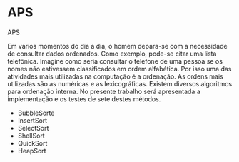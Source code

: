 # APS
APS


Em vários momentos do dia a dia, o homem depara-se com a necessidade de consultar dados ordenados. Como exemplo, pode-se citar uma lista telefônica. Imagine como seria consultar o telefone de uma pessoa se os nomes não estivessem classificados em ordem alfabética. Por isso uma das atividades mais utilizadas na computação é a ordenação.
As ordens mais utilizadas são as numéricas e as lexicográficas.
Existem diversos algoritmos para ordenação interna. No presente trabalho será apresentada a implementação e os testes de sete destes métodos.

- BubbleSorte
- InsertSort
- SelectSort
- ShellSort
- QuickSort
- HeapSort
